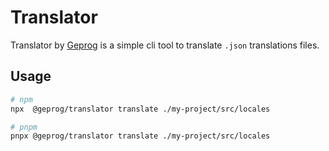 # Translator

Translator by [Geprog](https://geprog.com) is a simple cli tool to translate `.json` translations files.

## Usage

```bash
# npm
npx  @geprog/translator translate ./my-project/src/locales

# pnpm
pnpx @geprog/translator translate ./my-project/src/locales
```
